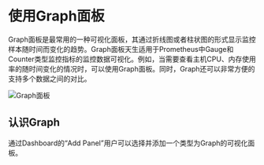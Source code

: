 # 使用Graph面板

Graph面板是最常用的一种可视化面板，其通过折线图或者柱状图的形式显示监控样本随时间而变化的趋势。Graph面板天生适用于Prometheus中Gauge和Counter类型监控指标的监控数据可视化。例如，当需要查看主机CPU、内存使用率的随时间变化的情况时，可以使用Graph面板。同时，Graph还可以非常方便的支持多个数据之间的对比。

![Graph面板](http://p2n2em8ut.bkt.clouddn.com/grafana_graph_panel.png)

## 认识Graph

通过Dashboard的“Add Panel”用户可以选择并添加一个类型为Graph的可视化面板。

